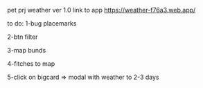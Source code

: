 pet prj weather ver 1.0
link to app
https://weather-f76a3.web.app/


  to do:
1-bug placemarks

2-btn filter

3-map bunds


4-fitches to map

5-click on bigcard => modal with weather to 2-3 days


